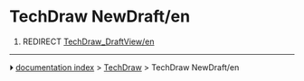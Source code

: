 # TechDraw NewDraft/en
1.  REDIRECT [TechDraw_DraftView/en](TechDraw_DraftView/en.md)



---
⏵ [documentation index](../README.md) > [TechDraw](TechDraw_Workbench.md) > TechDraw NewDraft/en
